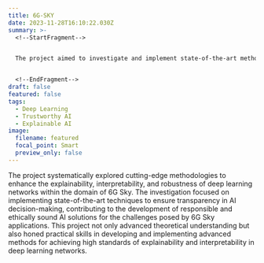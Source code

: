 ```yaml
---
title: 6G-SKY
date: 2023-11-28T16:10:22.030Z
summary: >-
  <!--StartFragment-->


  The project aimed to investigate and implement state-of-the-art methods to enhance the explainability, interpretability, and robustness of deep learning networks in the context of 6G Sky applications.


  <!--EndFragment-->
draft: false
featured: false
tags:
  - Deep Learning
  - Trustworthy AI
  - Explainable AI
image:
  filename: featured
  focal_point: Smart
  preview_only: false
---
```

<!--StartFragment-->

The project systematically explored cutting-edge methodologies to enhance the explainability, interpretability, and robustness of deep learning networks within the domain of 6G Sky. The investigation focused on implementing state-of-the-art techniques to ensure transparency in AI decision-making, contributing to the development of responsible and ethically sound AI solutions for the challenges posed by 6G Sky applications. This project not only advanced theoretical understanding but also honed practical skills in developing and implementing advanced methods for achieving high standards of explainability and interpretability in deep learning networks.

<!--EndFragment-->